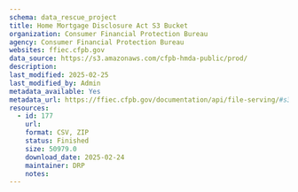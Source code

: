 ```yaml
---
schema: data_rescue_project 
title: Home Mortgage Disclosure Act S3 Bucket
organization: Consumer Financial Protection Bureau
agency: Consumer Financial Protection Bureau
websites: ffiec.cfpb.gov
data_source: https://s3.amazonaws.com/cfpb-hmda-public/prod/
description: 
last_modified: 2025-02-25
last_modified_by: Admin
metadata_available: Yes
metadata_url: https://ffiec.cfpb.gov/documentation/api/file-serving/#s3-file-service
resources:
  - id: 177
    url: 
    format: CSV, ZIP
    status: Finished
    size: 50979.0
    download_date: 2025-02-24
    maintainer: DRP
    notes: 
---
```

